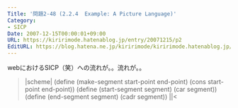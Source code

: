 ```yaml
---
Title: '問題2-48 (2.2.4  Example: A Picture Language)'
Category:
- SICP
Date: 2007-12-15T00:00:01+09:00
URL: https://kiririmode.hatenablog.jp/entry/20071215/p2
EditURL: https://blog.hatena.ne.jp/kiririmode/kiririmode.hatenablog.jp/atom/entry/8454420450078215913
---
```



webにおけるSICP（笑）への流れが。。流れが。。

>|scheme|
(define (make-segment start-point end-point)
  (cons start-point end-point))
(define (start-segment segment)
  (car segment))
(define (end-segment segment)
  (cadr segment))
||<
